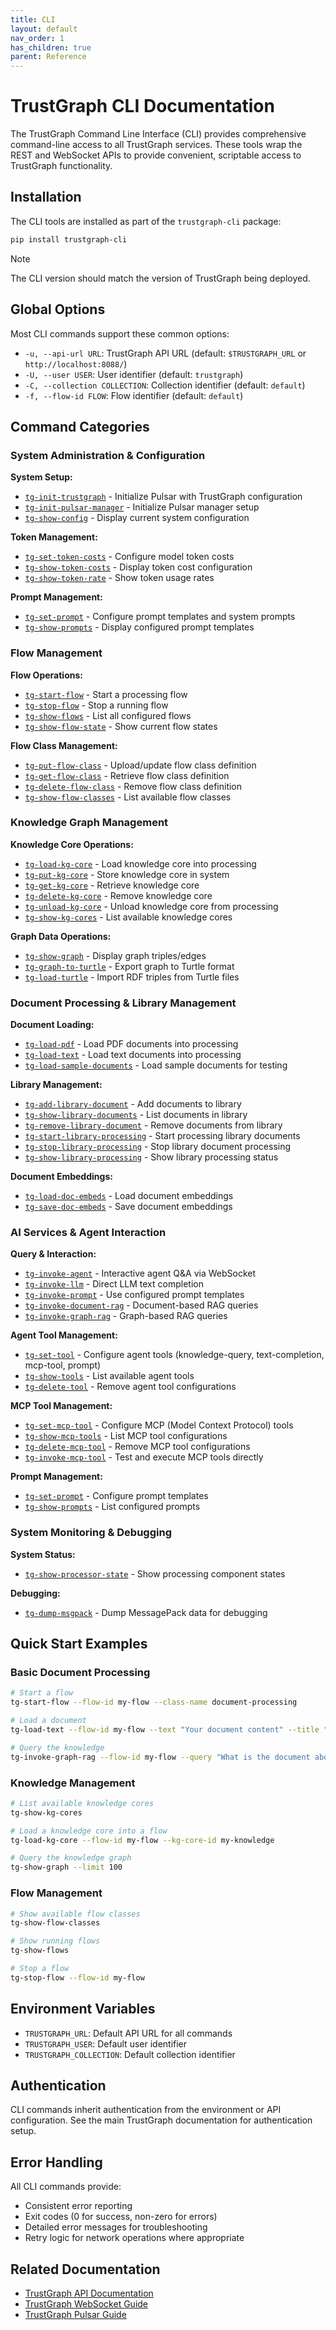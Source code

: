 ```yaml
---
title: CLI
layout: default
nav_order: 1
has_children: true
parent: Reference
---
```


# TrustGraph CLI Documentation

The TrustGraph Command Line Interface (CLI) provides comprehensive command-line access to all TrustGraph services. These tools wrap the REST and WebSocket APIs to provide convenient, scriptable access to TrustGraph functionality.

## Installation

The CLI tools are installed as part of the `trustgraph-cli` package:

```bash
pip install trustgraph-cli
```

> [!NOTE]
> The CLI version should match the version of TrustGraph being deployed. 

## Global Options

Most CLI commands support these common options:

- `-u, --api-url URL`: TrustGraph API URL (default: `$TRUSTGRAPH_URL` or `http://localhost:8088/`)
- `-U, --user USER`: User identifier (default: `trustgraph`)
- `-C, --collection COLLECTION`: Collection identifier (default: `default`)
- `-f, --flow-id FLOW`: Flow identifier (default: `default`)

## Command Categories

### System Administration & Configuration

**System Setup:**
- [`tg-init-trustgraph`](tg-init-trustgraph) - Initialize Pulsar with TrustGraph configuration
- [`tg-init-pulsar-manager`](tg-init-pulsar-manager) - Initialize Pulsar manager setup
- [`tg-show-config`](tg-show-config) - Display current system configuration

**Token Management:**
- [`tg-set-token-costs`](tg-set-token-costs) - Configure model token costs
- [`tg-show-token-costs`](tg-show-token-costs) - Display token cost configuration
- [`tg-show-token-rate`](tg-show-token-rate) - Show token usage rates

**Prompt Management:**
- [`tg-set-prompt`](tg-set-prompt) - Configure prompt templates and system prompts
- [`tg-show-prompts`](tg-show-prompts) - Display configured prompt templates

### Flow Management

**Flow Operations:**
- [`tg-start-flow`](tg-start-flow) - Start a processing flow
- [`tg-stop-flow`](tg-stop-flow) - Stop a running flow
- [`tg-show-flows`](tg-show-flows) - List all configured flows
- [`tg-show-flow-state`](tg-show-flow-state) - Show current flow states

**Flow Class Management:**
- [`tg-put-flow-class`](tg-put-flow-class) - Upload/update flow class definition
- [`tg-get-flow-class`](tg-get-flow-class) - Retrieve flow class definition
- [`tg-delete-flow-class`](tg-delete-flow-class) - Remove flow class definition
- [`tg-show-flow-classes`](tg-show-flow-classes) - List available flow classes

### Knowledge Graph Management

**Knowledge Core Operations:**
- [`tg-load-kg-core`](tg-load-kg-core) - Load knowledge core into processing
- [`tg-put-kg-core`](tg-put-kg-core) - Store knowledge core in system
- [`tg-get-kg-core`](tg-get-kg-core) - Retrieve knowledge core
- [`tg-delete-kg-core`](tg-delete-kg-core) - Remove knowledge core
- [`tg-unload-kg-core`](tg-unload-kg-core) - Unload knowledge core from processing
- [`tg-show-kg-cores`](tg-show-kg-cores) - List available knowledge cores

**Graph Data Operations:**
- [`tg-show-graph`](tg-show-graph) - Display graph triples/edges
- [`tg-graph-to-turtle`](tg-graph-to-turtle) - Export graph to Turtle format
- [`tg-load-turtle`](tg-load-turtle) - Import RDF triples from Turtle files

### Document Processing & Library Management

**Document Loading:**
- [`tg-load-pdf`](tg-load-pdf) - Load PDF documents into processing
- [`tg-load-text`](tg-load-text) - Load text documents into processing
- [`tg-load-sample-documents`](tg-load-sample-documents) - Load sample documents for testing

**Library Management:**
- [`tg-add-library-document`](tg-add-library-document) - Add documents to library
- [`tg-show-library-documents`](tg-show-library-documents) - List documents in library
- [`tg-remove-library-document`](tg-remove-library-document) - Remove documents from library
- [`tg-start-library-processing`](tg-start-library-processing) - Start processing library documents
- [`tg-stop-library-processing`](tg-stop-library-processing) - Stop library document processing
- [`tg-show-library-processing`](tg-show-library-processing) - Show library processing status

**Document Embeddings:**
- [`tg-load-doc-embeds`](tg-load-doc-embeds) - Load document embeddings
- [`tg-save-doc-embeds`](tg-save-doc-embeds) - Save document embeddings

### AI Services & Agent Interaction

**Query & Interaction:**
- [`tg-invoke-agent`](tg-invoke-agent) - Interactive agent Q&A via WebSocket
- [`tg-invoke-llm`](tg-invoke-llm) - Direct LLM text completion
- [`tg-invoke-prompt`](tg-invoke-prompt) - Use configured prompt templates
- [`tg-invoke-document-rag`](tg-invoke-document-rag) - Document-based RAG queries
- [`tg-invoke-graph-rag`](tg-invoke-graph-rag) - Graph-based RAG queries

**Agent Tool Management:**
- [`tg-set-tool`](tg-set-tool) - Configure agent tools (knowledge-query, text-completion, mcp-tool, prompt)
- [`tg-show-tools`](tg-show-tools) - List available agent tools
- [`tg-delete-tool`](tg-delete-tool) - Remove agent tool configurations

**MCP Tool Management:**
- [`tg-set-mcp-tool`](tg-set-mcp-tool) - Configure MCP (Model Context Protocol) tools
- [`tg-show-mcp-tools`](tg-show-mcp-tools) - List MCP tool configurations
- [`tg-delete-mcp-tool`](tg-delete-mcp-tool) - Remove MCP tool configurations
- [`tg-invoke-mcp-tool`](tg-invoke-mcp-tool) - Test and execute MCP tools directly

**Prompt Management:**
- [`tg-set-prompt`](tg-set-prompt) - Configure prompt templates
- [`tg-show-prompts`](tg-show-prompts) - List configured prompts

### System Monitoring & Debugging

**System Status:**
- [`tg-show-processor-state`](tg-show-processor-state) - Show processing component states

**Debugging:**
- [`tg-dump-msgpack`](tg-dump-msgpack) - Dump MessagePack data for debugging

## Quick Start Examples

### Basic Document Processing
```bash
# Start a flow
tg-start-flow --flow-id my-flow --class-name document-processing

# Load a document
tg-load-text --flow-id my-flow --text "Your document content" --title "Test Document"

# Query the knowledge
tg-invoke-graph-rag --flow-id my-flow --query "What is the document about?"
```

### Knowledge Management
```bash
# List available knowledge cores
tg-show-kg-cores

# Load a knowledge core into a flow
tg-load-kg-core --flow-id my-flow --kg-core-id my-knowledge

# Query the knowledge graph
tg-show-graph --limit 100
```

### Flow Management
```bash
# Show available flow classes
tg-show-flow-classes

# Show running flows
tg-show-flows

# Stop a flow
tg-stop-flow --flow-id my-flow
```

## Environment Variables

- `TRUSTGRAPH_URL`: Default API URL for all commands
- `TRUSTGRAPH_USER`: Default user identifier
- `TRUSTGRAPH_COLLECTION`: Default collection identifier

## Authentication

CLI commands inherit authentication from the environment or API configuration. See the main TrustGraph documentation for authentication setup.

## Error Handling

All CLI commands provide:
- Consistent error reporting
- Exit codes (0 for success, non-zero for errors)
- Detailed error messages for troubleshooting
- Retry logic for network operations where appropriate

## Related Documentation

- [TrustGraph API Documentation](../apis/README)
- [TrustGraph WebSocket Guide](../apis/websocket)
- [TrustGraph Pulsar Guide](../apis/pulsar)
